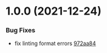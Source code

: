 # 1.0.0 (2021-12-24)

### Bug Fixes

* fix linting format errors [972aa84](https://github.com/AlexMurrr/workTime/commit/972aa8470f48d43fb3ae85aa0aac91af38ed6017)


